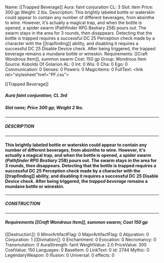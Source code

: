 Name: [[Trapped Beverage]]
Aura: faint conjuration
CL: 3
Slot: item
Price: 300 gp
Weight: 2 lbs.
Description: This brightly labeled bottle or waterskin could appear to contain any number of different beverages, from absinthe to wine. However, it's actually a magical trap, and when the bottle is opened, a spider swarm (Pathfinder RPG Bestiary 258) pours out. The swarm stays in the area for 3 rounds, then disappears. Detecting that the bottle is trapped requires a successful DC 25 Perception check made by a character with the [[trapfinding]] ability, and disabling it requires a successful DC 25 Disable Device check. After being triggered, the trapped beverage remains a mundane bottle or wineskin.
Requirements: [[Craft Wondrous Item]], summon swarm
Cost: 150 gp
Group: Wondrous Item
Source: Kobolds Of Golarion
AL: 0
Int: 0
Wis: 0
Cha: 0
Ego: 0
Communication: 0
Senses: 0
Powers: 0
MagicItems: 0
FullText: <link rel="stylesheet"href="PF.css"><div class="heading"><p class="alignleft">[[Trapped Beverage]]</p><div style="clear: both;"></div></div><div><h5><b>Aura </b>faint conjuration; <b>CL </b>3rd</h5><h5><b>Slot </b>none; <b>Price </b>300 gp; <b>Weight </b>2 lbs.</h5></div><hr/><div><h5><b>DESCRIPTION</b></h5></div><hr/><div><h4><p>This brightly labeled bottle or waterskin could appear to contain any number of different beverages, from absinthe to wine. However, it's actually a magical trap, and when the bottle is opened, a spider swarm (<i>Pathfinder RPG Bestiary</i> 258) pours out. The swarm stays in the area for 3 rounds, then disappears. Detecting that the bottle is trapped requires a successful DC 25 Perception check made by a character with the [[trapfinding]] ability, and disabling it requires a successful DC 25 Disable Device check. After being triggered, the <i>trapped beverage</i> remains a mundane bottle or wineskin.</p></h4></div><hr/><div><h5><b>CONSTRUCTION</b></h5></div><hr/><div><h5><b>Requirements </b>[[Craft Wondrous Item]], <i>summon swarm</i>; <b>Cost </b>150 gp</h5></div>
[[Destruction]]: 0
MinorArtifactFlag: 0
MajorArtifactFlag: 0
Abjuration: 0
Conjuration: 1
[[Divination]]: 0
Enchantment: 0
Evocation: 0
Necromancy: 0
Transmutation: 0
AuraStrength: faint
WeightValue: 2.0
PriceValue: 300
CostValue: 150
Languages: 0
BaseItem: 0
LinkText: 0
id: 2744
Mythic: 0
LegendaryWeapon: 0
Illusion: 0
Universal: 0
effects: 0
